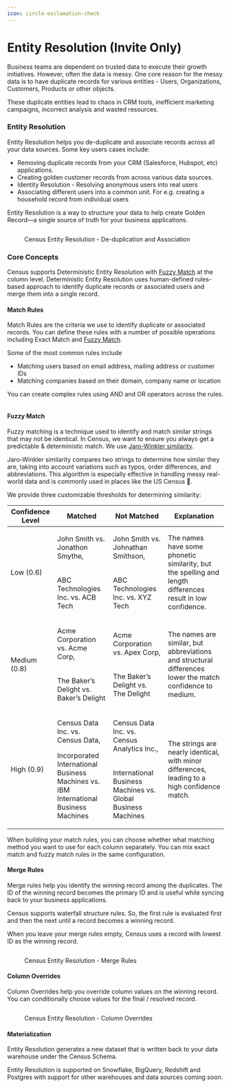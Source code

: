 ```yaml
---
icon: circle-exclamation-check
---
```


# Entity Resolution (Invite Only)

Business teams are dependent on trusted data to execute their growth initiatives. However, often the data is messy. One core reason for the messy data is to have duplicate records for various entities - Users, Organizations, Customers, Products or other objects.

These duplicate entities lead to chaos in CRM tools, inefficient marketing campaigns, incorrect analysis and wasted resources.

### Entity Resolution

Entity Resolution helps you de-duplicate and associate records across all your data sources. Some key users cases include:

* Removing duplicate records from your CRM (Salesforce, Hubspot, etc) applications.
* Creating golden customer records from across various data sources.
* Identity Resolution - Resolving anonymous users into real users
* Associating different users into a common unit. For e.g. creating a household record from individual users

Entity Resolution is a way to structure your data to help create Golden Record—a single source of truth for your business applications.

<figure><img src="https://lh7-rt.googleusercontent.com/slidesz/AGV_vUdv4Vnla_1aCELSCq5jLhwZ4rGfJNQhvaX6D87Mf4G8XAuvc2e-BMjs7inXYT-4Ycg1ZA6_tMZLlnP8wcZ7U1BEPtjUmQVOoVZeczZDyjRIv_3GJpXsb9COj99Wv_yPBgyZsyqm21F9XcKE6li3NYJyQgMsEio=s2048?key=oMbocqBtb6khj3dRV8q_UA" alt=""><figcaption><p>Census Entity Resolution - De-duplication and Association</p></figcaption></figure>

### Core Concepts

Census supports Deterministic Entity Resolution with [Fuzzy Match](./#fuzzy-match) at the column level. Deterministic Entity Resolution uses human-defined rules-based approach to identify duplicate records or associated users and merge them into a single record.

#### Match Rules

Match Rules are the criteria we use to identify duplicate or associated records. You can define these rules with a number of possible operations including Exact Match and [Fuzzy Match](./#fuzzy-match).

Some of the most common rules include

* Matching users based on email address, mailing address or customer IDs
* Matching companies based on their domain, company name or location

You can create complex rules using AND and OR operators across the rules.

<figure><img src="../../.gitbook/assets/Screenshot 2024-08-30 at 10.17.00 AM.png" alt=""><figcaption></figcaption></figure>

#### Fuzzy Match

Fuzzy matching is a technique used to identify and match similar strings that may not be identical. In Census, we want to ensure you always get a predictable & deterministic match. We use [Jaro-Winkler similarity](https://en.wikipedia.org/wiki/Jaro%E2%80%93Winkler_distance).

Jaro-Winkler similarity compares two strings to determine how similar they are, taking into account variations such as typos, order differences, and abbreviations. This algorithm is especially effective in handling messy real-world data and is commonly used in places like the US Census 🙂.

We provide three customizable thresholds for determining similarity:

| Confidence Level | Matched                                                                                                                                | Not Matched                                                                                                               | Explanation                                                                                                |
| ---------------- | -------------------------------------------------------------------------------------------------------------------------------------- | ------------------------------------------------------------------------------------------------------------------------- | ---------------------------------------------------------------------------------------------------------- |
| Low (0.6)        | <p>John Smith vs. Jonathon Smythe,</p><p><br>ABC Technologies Inc. vs. ACB Tech</p>                                                    | <p>John Smith vs. Johnathan Smithson,</p><p><br>ABC Technologies Inc. vs. XYZ Tech</p>                                    | The names have some phonetic similarity, but the spelling and length differences result in low confidence. |
| Medium (0.8)     | <p>Acme Corporation vs. Acme Corp,</p><p><br>The Baker’s Delight vs. Baker’s Delight</p>                                               | <p>Acme Corporation vs. Apex Corp,</p><p><br>The Baker’s Delight vs. The Delight</p>                                      | The names are similar, but abbreviations and structural differences lower the match confidence to medium.  |
| High (0.9)       | <p>Census Data Inc. vs. Census Data,</p><p>Incorporated<br>International Business Machines vs. IBM International Business Machines</p> | <p>Census Data Inc. vs. Census Analytics Inc.,</p><p><br>International Business Machines vs. Global Business Machines</p> | The strings are nearly identical, with minor differences, leading to a high confidence match.              |

When building your match rules, you can choose whether what matching method you want to use for each column separately. You can mix exact match and fuzzy match rules in the same configuration.

#### Merge Rules

Merge rules help you identify the winning record among the duplicates. The ID of the winning record becomes the primary ID and is useful while syncing back to your business applications.

Census supports waterfall structure rules. So, the first rule is evaluated first and then the next until a record becomes a winning record.

When you leave your merge rules empty, Census uses a record with lowest ID as the winning record.

<figure><img src="../../.gitbook/assets/Screenshot 2024-08-30 at 10.24.48 AM.png" alt=""><figcaption><p>Census Entity Resolution - Merge Rules</p></figcaption></figure>

#### Column Overrides

Column Overrides help you override column values on the winning record. You can conditionally choose values for the final / resolved record.

<figure><img src="../../.gitbook/assets/Screenshot 2024-08-30 at 10.23.50 AM.png" alt=""><figcaption><p>Census Entity Resolution - Column Overrides</p></figcaption></figure>

#### Materialization

Entity Resolution generates a new dataset that is written back to your data warehouse under the Census Schema.

Entity Resolution is supported on Snowflake, BigQuery, Redshift and Postgres with support for other warehouses and data sources coming soon.
